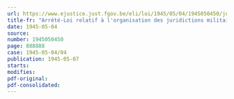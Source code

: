 ```yaml
---
url: https://www.ejustice.just.fgov.be/eli/loi/1945/05/04/1945050450/justel
title-fr: "Arrêté-Loi relatif à l'organisation des juridictions militaires"
date: 1945-05-04
source:
number: 1945050450
page: 888888
case: 1945-05-04/04
publication: 1945-05-07
starts:
modifies:
pdf-original:
pdf-consolidated:
---
```


